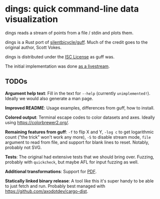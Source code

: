 # dings: quick command-line data visualization

dings reads a stream of points from a file / stdin and plots them.

dings is a Rust port of
[silentbicycle/guff](https://github.com/silentbicycle/guff).
Much of the credit goes to the original author, Scott Vokes.

dings is distributed under the [ISC
License](https://opensource.org/licenses/isc-license.txt) as guff was.

The initial implementation was done [as a
livestream](https://youtu.be/bbWcGAOsbIE).

## TODOs

**Argument help text**: Fill in the text for `--help` (currently
`unimplemented!`). Ideally we would also generate a man page.

**Improved README**: Usage examples, differences from guff, how to
install.

**Colored output**: Terminal escape codes to color datasets and axes.
Ideally using <https://colorbrewer2.org/>.

**Remaining features from guff**: `-f` to flip X and Y, `-log c` to get
logarithmic count ("the trick" won't work any more), `-S` to disable
stream mode, `file` argument to read from file, and support for blank
lines to reset. Notably, probably not SVG.

**Tests**: The original had extensive tests that we should bring over.
Fuzzing, probably with `quickcheck`, but maybe AFL for input fuzzing as
well.

**Additional transformations**: Support for
[PDF](https://en.wikipedia.org/wiki/Probability_density_function).

**Statically linked binary release**: A tool like this it's super handy
to be able to just fetch and run. Probably best managed with
<https://github.com/axodotdev/cargo-dist>.
